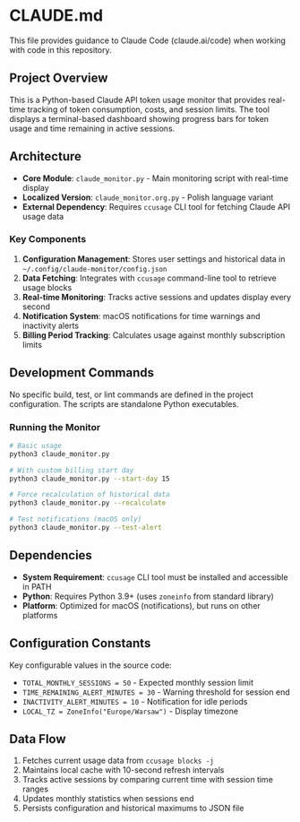 # CLAUDE.md

This file provides guidance to Claude Code (claude.ai/code) when working with code in this repository.

## Project Overview

This is a Python-based Claude API token usage monitor that provides real-time tracking of token consumption, costs, and session limits. The tool displays a terminal-based dashboard showing progress bars for token usage and time remaining in active sessions.

## Architecture

- **Core Module**: `claude_monitor.py` - Main monitoring script with real-time display
- **Localized Version**: `claude_monitor.org.py` - Polish language variant
- **External Dependency**: Requires `ccusage` CLI tool for fetching Claude API usage data

### Key Components

1. **Configuration Management**: Stores user settings and historical data in `~/.config/claude-monitor/config.json`
2. **Data Fetching**: Integrates with `ccusage` command-line tool to retrieve usage blocks
3. **Real-time Monitoring**: Tracks active sessions and updates display every second
4. **Notification System**: macOS notifications for time warnings and inactivity alerts
5. **Billing Period Tracking**: Calculates usage against monthly subscription limits

## Development Commands

No specific build, test, or lint commands are defined in the project configuration. The scripts are standalone Python executables.

### Running the Monitor

```bash
# Basic usage
python3 claude_monitor.py

# With custom billing start day
python3 claude_monitor.py --start-day 15

# Force recalculation of historical data
python3 claude_monitor.py --recalculate

# Test notifications (macOS only)
python3 claude_monitor.py --test-alert
```

## Dependencies

- **System Requirement**: `ccusage` CLI tool must be installed and accessible in PATH
- **Python**: Requires Python 3.9+ (uses `zoneinfo` from standard library)
- **Platform**: Optimized for macOS (notifications), but runs on other platforms

## Configuration Constants

Key configurable values in the source code:
- `TOTAL_MONTHLY_SESSIONS = 50` - Expected monthly session limit
- `TIME_REMAINING_ALERT_MINUTES = 30` - Warning threshold for session end
- `INACTIVITY_ALERT_MINUTES = 10` - Notification for idle periods
- `LOCAL_TZ = ZoneInfo("Europe/Warsaw")` - Display timezone

## Data Flow

1. Fetches current usage data from `ccusage blocks -j`
2. Maintains local cache with 10-second refresh intervals
3. Tracks active sessions by comparing current time with session time ranges
4. Updates monthly statistics when sessions end
5. Persists configuration and historical maximums to JSON file